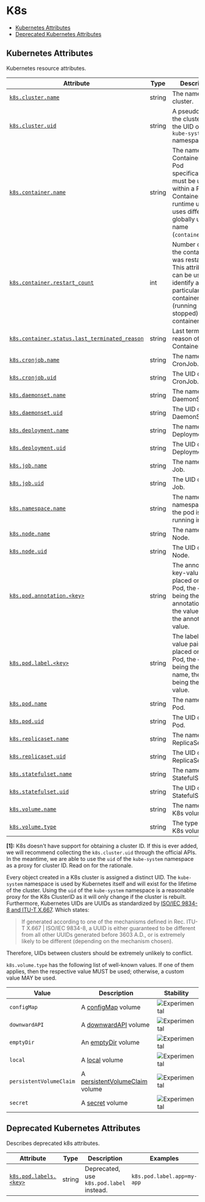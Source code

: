 <!--- Hugo front matter used to generate the website version of this page:
--->

<!-- NOTE: THIS FILE IS AUTOGENERATED. DO NOT EDIT BY HAND. -->
<!-- see templates/registry/markdown/attribute_namespace.md.j2 -->

# K8s

- [Kubernetes Attributes](#kubernetes-attributes)
- [Deprecated Kubernetes Attributes](#deprecated-kubernetes-attributes)

## Kubernetes Attributes

Kubernetes resource attributes.

| Attribute                                                                                                                                                     | Type   | Description                                                                                                                                                      | Examples                                                                                                                                  | Stability                                                        |
| ------------------------------------------------------------------------------------------------------------------------------------------------------------- | ------ | ---------------------------------------------------------------------------------------------------------------------------------------------------------------- | ----------------------------------------------------------------------------------------------------------------------------------------- | ---------------------------------------------------------------- |
| <a id="`k8s-cluster-name`" href="#`k8s-cluster-name`">`k8s.cluster.name`</a>                                                                                  | string | The name of the cluster.                                                                                                                                         | `opentelemetry-cluster`                                                                                                                   | ![Experimental](https://img.shields.io/badge/-experimental-blue) |
| <a id="`k8s-cluster-uid`" href="#`k8s-cluster-uid`">`k8s.cluster.uid`</a>                                                                                     | string | A pseudo-ID for the cluster, set to the UID of the `kube-system` namespace. [1]                                                                                  | `218fc5a9-a5f1-4b54-aa05-46717d0ab26d`                                                                                                    | ![Experimental](https://img.shields.io/badge/-experimental-blue) |
| <a id="`k8s-container-name`" href="#`k8s-container-name`">`k8s.container.name`</a>                                                                            | string | The name of the Container from Pod specification, must be unique within a Pod. Container runtime usually uses different globally unique name (`container.name`). | `redis`                                                                                                                                   | ![Experimental](https://img.shields.io/badge/-experimental-blue) |
| <a id="`k8s-container-restart-count`" href="#`k8s-container-restart-count`">`k8s.container.restart_count`</a>                                                 | int    | Number of times the container was restarted. This attribute can be used to identify a particular container (running or stopped) within a container spec.         |                                                                                                                                           | ![Experimental](https://img.shields.io/badge/-experimental-blue) |
| <a id="`k8s-container-status-last-terminated-reason`" href="#`k8s-container-status-last-terminated-reason`">`k8s.container.status.last_terminated_reason`</a> | string | Last terminated reason of the Container.                                                                                                                         | `Evicted`; `Error`                                                                                                                        | ![Experimental](https://img.shields.io/badge/-experimental-blue) |
| <a id="`k8s-cronjob-name`" href="#`k8s-cronjob-name`">`k8s.cronjob.name`</a>                                                                                  | string | The name of the CronJob.                                                                                                                                         | `opentelemetry`                                                                                                                           | ![Experimental](https://img.shields.io/badge/-experimental-blue) |
| <a id="`k8s-cronjob-uid`" href="#`k8s-cronjob-uid`">`k8s.cronjob.uid`</a>                                                                                     | string | The UID of the CronJob.                                                                                                                                          | `275ecb36-5aa8-4c2a-9c47-d8bb681b9aff`                                                                                                    | ![Experimental](https://img.shields.io/badge/-experimental-blue) |
| <a id="`k8s-daemonset-name`" href="#`k8s-daemonset-name`">`k8s.daemonset.name`</a>                                                                            | string | The name of the DaemonSet.                                                                                                                                       | `opentelemetry`                                                                                                                           | ![Experimental](https://img.shields.io/badge/-experimental-blue) |
| <a id="`k8s-daemonset-uid`" href="#`k8s-daemonset-uid`">`k8s.daemonset.uid`</a>                                                                               | string | The UID of the DaemonSet.                                                                                                                                        | `275ecb36-5aa8-4c2a-9c47-d8bb681b9aff`                                                                                                    | ![Experimental](https://img.shields.io/badge/-experimental-blue) |
| <a id="`k8s-deployment-name`" href="#`k8s-deployment-name`">`k8s.deployment.name`</a>                                                                         | string | The name of the Deployment.                                                                                                                                      | `opentelemetry`                                                                                                                           | ![Experimental](https://img.shields.io/badge/-experimental-blue) |
| <a id="`k8s-deployment-uid`" href="#`k8s-deployment-uid`">`k8s.deployment.uid`</a>                                                                            | string | The UID of the Deployment.                                                                                                                                       | `275ecb36-5aa8-4c2a-9c47-d8bb681b9aff`                                                                                                    | ![Experimental](https://img.shields.io/badge/-experimental-blue) |
| <a id="`k8s-job-name`" href="#`k8s-job-name`">`k8s.job.name`</a>                                                                                              | string | The name of the Job.                                                                                                                                             | `opentelemetry`                                                                                                                           | ![Experimental](https://img.shields.io/badge/-experimental-blue) |
| <a id="`k8s-job-uid`" href="#`k8s-job-uid`">`k8s.job.uid`</a>                                                                                                 | string | The UID of the Job.                                                                                                                                              | `275ecb36-5aa8-4c2a-9c47-d8bb681b9aff`                                                                                                    | ![Experimental](https://img.shields.io/badge/-experimental-blue) |
| <a id="`k8s-namespace-name`" href="#`k8s-namespace-name`">`k8s.namespace.name`</a>                                                                            | string | The name of the namespace that the pod is running in.                                                                                                            | `default`                                                                                                                                 | ![Experimental](https://img.shields.io/badge/-experimental-blue) |
| <a id="`k8s-node-name`" href="#`k8s-node-name`">`k8s.node.name`</a>                                                                                           | string | The name of the Node.                                                                                                                                            | `node-1`                                                                                                                                  | ![Experimental](https://img.shields.io/badge/-experimental-blue) |
| <a id="`k8s-node-uid`" href="#`k8s-node-uid`">`k8s.node.uid`</a>                                                                                              | string | The UID of the Node.                                                                                                                                             | `1eb3a0c6-0477-4080-a9cb-0cb7db65c6a2`                                                                                                    | ![Experimental](https://img.shields.io/badge/-experimental-blue) |
| <a id="`k8s-pod-annotation-<key>`" href="#`k8s-pod-annotation-<key>`">`k8s.pod.annotation.<key>`</a>                                                          | string | The annotation key-value pairs placed on the Pod, the `<key>` being the annotation name, the value being the annotation value.                                   | `k8s.pod.annotation.kubernetes.io/enforce-mountable-secrets=true`; `k8s.pod.annotation.mycompany.io/arch=x64`; `k8s.pod.annotation.data=` | ![Experimental](https://img.shields.io/badge/-experimental-blue) |
| <a id="`k8s-pod-label-<key>`" href="#`k8s-pod-label-<key>`">`k8s.pod.label.<key>`</a>                                                                         | string | The label key-value pairs placed on the Pod, the `<key>` being the label name, the value being the label value.                                                  | `k8s.pod.label.app=my-app`; `k8s.pod.label.mycompany.io/arch=x64`; `k8s.pod.label.data=`                                                  | ![Experimental](https://img.shields.io/badge/-experimental-blue) |
| <a id="`k8s-pod-name`" href="#`k8s-pod-name`">`k8s.pod.name`</a>                                                                                              | string | The name of the Pod.                                                                                                                                             | `opentelemetry-pod-autoconf`                                                                                                              | ![Experimental](https://img.shields.io/badge/-experimental-blue) |
| <a id="`k8s-pod-uid`" href="#`k8s-pod-uid`">`k8s.pod.uid`</a>                                                                                                 | string | The UID of the Pod.                                                                                                                                              | `275ecb36-5aa8-4c2a-9c47-d8bb681b9aff`                                                                                                    | ![Experimental](https://img.shields.io/badge/-experimental-blue) |
| <a id="`k8s-replicaset-name`" href="#`k8s-replicaset-name`">`k8s.replicaset.name`</a>                                                                         | string | The name of the ReplicaSet.                                                                                                                                      | `opentelemetry`                                                                                                                           | ![Experimental](https://img.shields.io/badge/-experimental-blue) |
| <a id="`k8s-replicaset-uid`" href="#`k8s-replicaset-uid`">`k8s.replicaset.uid`</a>                                                                            | string | The UID of the ReplicaSet.                                                                                                                                       | `275ecb36-5aa8-4c2a-9c47-d8bb681b9aff`                                                                                                    | ![Experimental](https://img.shields.io/badge/-experimental-blue) |
| <a id="`k8s-statefulset-name`" href="#`k8s-statefulset-name`">`k8s.statefulset.name`</a>                                                                      | string | The name of the StatefulSet.                                                                                                                                     | `opentelemetry`                                                                                                                           | ![Experimental](https://img.shields.io/badge/-experimental-blue) |
| <a id="`k8s-statefulset-uid`" href="#`k8s-statefulset-uid`">`k8s.statefulset.uid`</a>                                                                         | string | The UID of the StatefulSet.                                                                                                                                      | `275ecb36-5aa8-4c2a-9c47-d8bb681b9aff`                                                                                                    | ![Experimental](https://img.shields.io/badge/-experimental-blue) |
| <a id="`k8s-volume-name`" href="#`k8s-volume-name`">`k8s.volume.name`</a>                                                                                     | string | The name of the K8s volume.                                                                                                                                      | `volume0`                                                                                                                                 | ![Experimental](https://img.shields.io/badge/-experimental-blue) |
| <a id="`k8s-volume-type`" href="#`k8s-volume-type`">`k8s.volume.type`</a>                                                                                     | string | The type of the K8s volume.                                                                                                                                      | `emptyDir`; `persistentVolumeClaim`                                                                                                       | ![Experimental](https://img.shields.io/badge/-experimental-blue) |

**[1]:** K8s doesn't have support for obtaining a cluster ID. If this is ever
added, we will recommend collecting the `k8s.cluster.uid` through the
official APIs. In the meantime, we are able to use the `uid` of the
`kube-system` namespace as a proxy for cluster ID. Read on for the
rationale.

Every object created in a K8s cluster is assigned a distinct UID. The
`kube-system` namespace is used by Kubernetes itself and will exist
for the lifetime of the cluster. Using the `uid` of the `kube-system`
namespace is a reasonable proxy for the K8s ClusterID as it will only
change if the cluster is rebuilt. Furthermore, Kubernetes UIDs are
UUIDs as standardized by
[ISO/IEC 9834-8 and ITU-T X.667](https://www.itu.int/ITU-T/studygroups/com17/oid.html).
Which states:

> If generated according to one of the mechanisms defined in Rec.
> ITU-T X.667 | ISO/IEC 9834-8, a UUID is either guaranteed to be
> different from all other UUIDs generated before 3603 A.D., or is
> extremely likely to be different (depending on the mechanism chosen).

Therefore, UIDs between clusters should be extremely unlikely to
conflict.

`k8s.volume.type` has the following list of well-known values. If one of them applies, then the respective value MUST be used; otherwise, a custom value MAY be used.

| Value                   | Description                                                                                                             | Stability                                                        |
| ----------------------- | ----------------------------------------------------------------------------------------------------------------------- | ---------------------------------------------------------------- |
| `configMap`             | A [configMap](https://v1-29.docs.kubernetes.io/docs/concepts/storage/volumes/#configmap) volume                         | ![Experimental](https://img.shields.io/badge/-experimental-blue) |
| `downwardAPI`           | A [downwardAPI](https://v1-29.docs.kubernetes.io/docs/concepts/storage/volumes/#downwardapi) volume                     | ![Experimental](https://img.shields.io/badge/-experimental-blue) |
| `emptyDir`              | An [emptyDir](https://v1-29.docs.kubernetes.io/docs/concepts/storage/volumes/#emptydir) volume                          | ![Experimental](https://img.shields.io/badge/-experimental-blue) |
| `local`                 | A [local](https://v1-29.docs.kubernetes.io/docs/concepts/storage/volumes/#local) volume                                 | ![Experimental](https://img.shields.io/badge/-experimental-blue) |
| `persistentVolumeClaim` | A [persistentVolumeClaim](https://v1-29.docs.kubernetes.io/docs/concepts/storage/volumes/#persistentvolumeclaim) volume | ![Experimental](https://img.shields.io/badge/-experimental-blue) |
| `secret`                | A [secret](https://v1-29.docs.kubernetes.io/docs/concepts/storage/volumes/#secret) volume                               | ![Experimental](https://img.shields.io/badge/-experimental-blue) |

## Deprecated Kubernetes Attributes

Describes deprecated k8s attributes.

| Attribute                                                                                | Type   | Description                              | Examples                   | Stability                                                                                   |
| ---------------------------------------------------------------------------------------- | ------ | ---------------------------------------- | -------------------------- | ------------------------------------------------------------------------------------------- |
| <a id="`k8s-pod-labels-<key>`" href="#`k8s-pod-labels-<key>`">`k8s.pod.labels.<key>`</a> | string | Deprecated, use `k8s.pod.label` instead. | `k8s.pod.label.app=my-app` | ![Deprecated](https://img.shields.io/badge/-deprecated-red)<br>Replaced by `k8s.pod.label`. |
